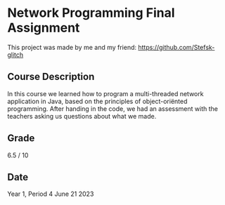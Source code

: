 # Network Programming Final Assignment
This project was made by me and my friend: https://github.com/Stefsk-glitch
## Course Description
In this course we learned how to program a multi-threaded network application in Java, based on the principles of object-oriënted programming.
After handing in the code, we had an assessment with the teachers asking us questions about what we made.

## Grade
6.5 / 10

## Date
Year 1, Period 4
June 21 2023
